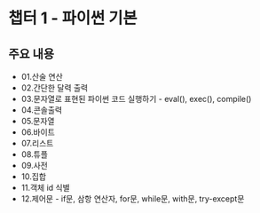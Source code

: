 # 챕터 1 - 파이썬 기본

## 주요 내용
* 01.산술 연산
* 02.간단한 달력 출력
* 03.문자열로 표현된 파이썬 코드 실행하기  - eval(), exec(), compile()
* 04.콘솔출력
* 05.문자열
* 06.바이트
* 07.리스트
* 08.튜플
* 09.사전
* 10.집합
* 11.객체 id 식별
* 12.제어문 - if문, 삼항 연산자, for문, while문, with문, try-except문